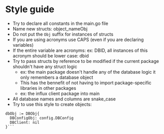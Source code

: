 # Style guide

- Try to declare all constants in the main.go file
- Name new structs: object_nameObj
- Do not put the `Obj` suffix for instances of structs
- If you are using acronyms use CAPS (even if you are declaring variables)
- If the entire variable are acronyms: ex: DBID, all instances of this acronym should be lower case: dbid
- Try to pass structs by reference to be modified if the current package shouldn't have any struct logic
    - ex: the main package doesn't handle any of the database logic it only remembers a database object
    - This has the bennefit of not having to import package-specific libraries in other packages
    - ex: the influx client package into main
- All database names and columns are snake_case
- Try to use this style to create objects:
```
dbObj := DBObj{
  DBConfigObj: config.DBConfig
  DBClient: nil
}```
